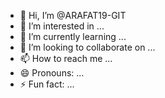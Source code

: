 - 👋 Hi, I’m @ARAFAT19-GIT
- 👀 I’m interested in ...
- 🌱 I’m currently learning ...
- 💞️ I’m looking to collaborate on ...
- 📫 How to reach me ...
- 😄 Pronouns: ...
- ⚡ Fun fact: ...

<!---
ARAFAT19-GIT/ARAFAT19-GIT is a ✨ special ✨ repository because its `README.md` (this file) appears on your GitHub profile.
You can click the Preview link to take a look at your changes.
--->
